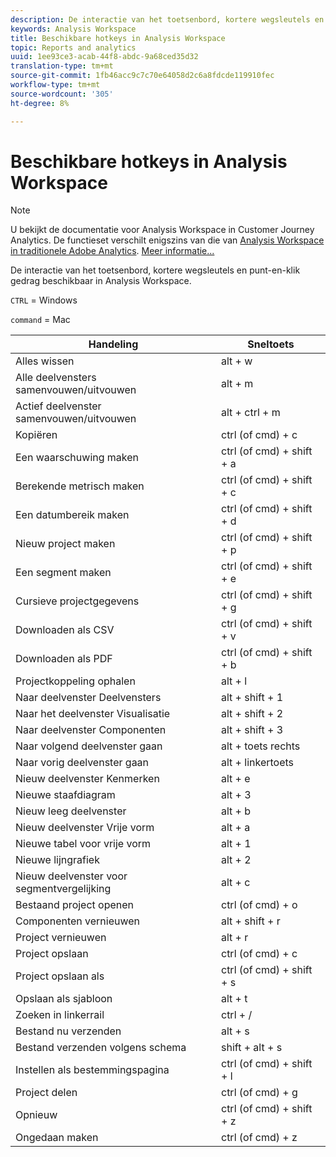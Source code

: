 ```yaml
---
description: De interactie van het toetsenbord, kortere wegsleutels en punt-en-klik gedrag beschikbaar in Analysis Workspace.
keywords: Analysis Workspace
title: Beschikbare hotkeys in Analysis Workspace
topic: Reports and analytics
uuid: 1ee93ce3-acab-44f8-abdc-9a68ced35d32
translation-type: tm+mt
source-git-commit: 1fb46acc9c7c70e64058d2c6a8fdcde119910fec
workflow-type: tm+mt
source-wordcount: '305'
ht-degree: 8%

---
```



# Beschikbare hotkeys in Analysis Workspace

>[!NOTE]
>
>U bekijkt de documentatie voor Analysis Workspace in Customer Journey Analytics. De functieset verschilt enigszins van die van [Analysis Workspace in traditionele Adobe Analytics](https://docs.adobe.com/content/help/en/analytics/analyze/analysis-workspace/home.html). [Meer informatie...](/help/getting-started/cja-aa.md)

De interactie van het toetsenbord, kortere wegsleutels en punt-en-klik gedrag beschikbaar in Analysis Workspace.

`CTRL` = Windows

`command` = Mac

| Handeling | Sneltoets |
|---|---|
| Alles wissen | alt + w |
| Alle deelvensters samenvouwen/uitvouwen | alt + m |
| Actief deelvenster samenvouwen/uitvouwen | alt + ctrl + m |
| Kopiëren | ctrl (of cmd) + c |
| Een waarschuwing maken | ctrl (of cmd) + shift + a |
| Berekende metrisch maken | ctrl (of cmd) + shift + c |
| Een datumbereik maken | ctrl (of cmd) + shift + d |
| Nieuw project maken | ctrl (of cmd) + shift + p |
| Een segment maken | ctrl (of cmd) + shift + e |
| Cursieve projectgegevens | ctrl (of cmd) + shift + g |
| Downloaden als CSV | ctrl (of cmd) + shift + v |
| Downloaden als PDF | ctrl (of cmd) + shift + b |
| Projectkoppeling ophalen | alt + l |
| Naar deelvenster Deelvensters | alt + shift + 1 |
| Naar het deelvenster Visualisatie | alt + shift + 2 |
| Naar deelvenster Componenten | alt + shift + 3 |
| Naar volgend deelvenster gaan | alt + toets rechts |
| Naar vorig deelvenster gaan | alt + linkertoets |
| Nieuw deelvenster Kenmerken | alt + e |
| Nieuwe staafdiagram | alt + 3 |
| Nieuw leeg deelvenster | alt + b |
| Nieuw deelvenster Vrije vorm | alt + a |
| Nieuwe tabel voor vrije vorm | alt + 1 |
| Nieuwe lijngrafiek | alt + 2 |
| Nieuw deelvenster voor segmentvergelijking | alt + c |
| Bestaand project openen | ctrl (of cmd) + o |
| Componenten vernieuwen | alt + shift + r |
| Project vernieuwen | alt + r |
| Project opslaan | ctrl (of cmd) + c |
| Project opslaan als | ctrl (of cmd) + shift + s |
| Opslaan als sjabloon | alt + t |
| Zoeken in linkerrail | ctrl + / |
| Bestand nu verzenden | alt + s |
| Bestand verzenden volgens schema | shift + alt + s |
| Instellen als bestemmingspagina | ctrl (of cmd) + shift + l |
| Project delen | ctrl (of cmd) + g |
| Opnieuw | ctrl (of cmd) + shift + z |
| Ongedaan maken | ctrl (of cmd) + z |
